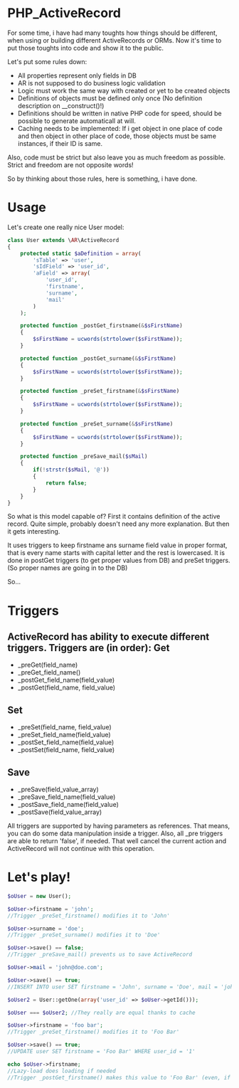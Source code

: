 PHP_ActiveRecord
================

For some time, i have had many toughts how things should be different, when using or building different ActiveRecords or ORMs. Now it's time to put those toughts into code and show it to the public.

Let's put some rules down:
* All properties represent only fields in DB
* AR is not supposed to do business logic validation
* Logic must work the same way with created or yet to be created objects
* Definitions of objects must be defined only once (No definition description on __construct()!)
* Definitions should be written in native PHP code for speed, should be possible to generate automaticall at will.
* Caching needs to be implemented: If i get object in one place of code and then object in other place of code, those objects must be same instances, if their ID is same.

Also, code must be strict but also leave you as much freedom as possible. Strict and freedom are not opposite words!

So by thinking about those rules, here is something, i have done.

Usage
=====

Let's create one really nice User model:
```php
class User extends \AR\ActiveRecord
{
	protected static $aDefinition = array(
		'sTable' => 'user',
		'sIdField' => 'user_id',
		'aField' => array(
			'user_id',
			'firstname',
			'surname',
			'mail'
		)
	);

	protected function _postGet_firstname(&$sFirstName)
	{
		$sFirstName = ucwords(strtolower($sFirstName));
	}

	protected function _postGet_surname(&$sFirstName)
	{
		$sFirstName = ucwords(strtolower($sFirstName));
	}

	protected function _preSet_firstname(&$sFirstName)
	{
		$sFirstName = ucwords(strtolower($sFirstName));
	}

	protected function _preSet_surname(&$sFirstName)
	{
		$sFirstName = ucwords(strtolower($sFirstName));
	}

	protected function _preSave_mail($sMail)
	{
		if(!strstr($sMail, '@'))
		{
			return false;
		}
	}
}
```

So what is this model capable of?
First it contains definition of the active record. Quite simple, probably doesn't need any more explanation. But then it gets interesting.

It uses triggers to keep firstname ans surname field value in proper format, that is every name starts with capital letter and the rest is lowercased. It is done in postGet triggers (to get proper values from DB) and preSet triggers. (So proper names are going in to the DB)

So...

Triggers
========

ActiveRecord has ability to execute different triggers. Triggers are (in order):
Get
---
* _preGet(field_name)
* _preGet_field_name()
* _postGet_field_name(field_value)
* _postGet(field_name, field_value)

Set
---
* _preSet(field_name, field_value)
* _preSet_field_name(field_value)
* _postSet_field_name(field_value)
* _postSet(field_name, field_value)

Save
---
* _preSave(field_value_array)
* _preSave_field_name(field_value)
* _postSave_field_name(field_value)
* _postSave(field_value_array)

All triggers are supported by having parameters as references. That means, you can do some data manipulation inside a trigger.
Also, all _pre triggers are able to return 'false', if needed. That well cancel the current action and ActiveRecord will not continue with this operation.

Let's play!
===========
```php
$oUser = new User();

$oUser->firstname = 'john';
//Trigger _preSet_firstname() modifies it to 'John'

$oUser->surname = 'doe';
//Trigger _preSet_surname() modifies it to 'Doe'

$oUser->save() == false;
//Trigger _preSave_mail() prevents us to save ActiveRecord

$oUser->mail = 'john@doe.com';

$oUser->save() == true;
//INSERT INTO user SET firstname = 'John', surname = 'Doe', mail = 'john@doe.com'

$oUser2 = User::getOne(array('user_id' => $oUser->getId()));

$oUser === $oUser2; //They really are equal thanks to cache

$oUser->firstname = 'foo bar';
//Trigger _preSet_firstname() modifies it to 'Foo Bar'

$oUser->save() == true;
//UPDATE user SET firstname = 'Foo Bar' WHERE user_id = '1'

echo $oUser->firstname;
//Lazy-load does loading if needed
//Trigger _postGet_firstname() makes this value to 'Foo Bar' (even, if it is 'foo bar' in DB)
```